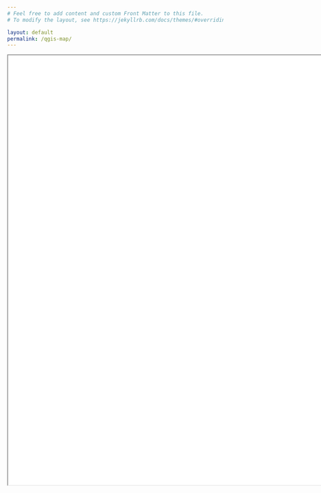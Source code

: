 ```yaml
---
# Feel free to add content and custom Front Matter to this file.
# To modify the layout, see https://jekyllrb.com/docs/themes/#overriding-theme-defaults

layout: default
permalink: /qgis-map/
---
```



<iframe src="/index-qgis.html" width="10000" height="1000"></iframe>